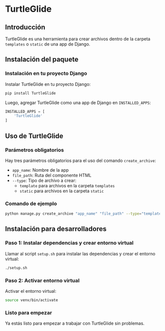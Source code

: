 TurtleGlide
================

**Introducción**
---------------

TurtleGlide es una herramienta para crear archivos dentro de la carpeta `templates` o `static` de una app de Django.

**Instalación del paquete**
-------------------------

### Instalación en tu proyecto Django

Instalar TurtleGlide en tu proyecto Django:

```bash
pip install TurtleGlide
```

Luego, agregar TurtleGlide como una app de Django en `INSTALLED_APPS`:

```python
INSTALLED_APPS = [
    'TurtleGlide'
]
```

**Uso de TurtleGlide**
---------------------

### Parámetros obligatorios

Hay tres parámetros obligatorios para el uso del comando `create_archive`:

* `app_name`: Nombre de la app
* `file_path`: Ruta del componente HTML
* `--type`: Tipo de archivo a crear:
	+ `template` para archivos en la carpeta `templates`
	+ `static` para archivos en la carpeta `static`

### Comando de ejemplo

```bash
python manage.py create_archive "app_name" "file_path" --type="template"
```

**Instalación para desarrolladores**
---------------------------------

### Paso 1: Instalar dependencias y crear entorno virtual

Llamar al script `setup.sh` para instalar las dependencias y crear el entorno virtual:

```bash
./setup.sh
```

### Paso 2: Activar entorno virtual

Activar el entorno virtual:

```bash
source venv/bin/activate
```

### Listo para empezar

Ya estás listo para empezar a trabajar con TurtleGlide sin problemas.